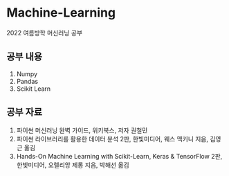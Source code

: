 # Machine-Learning
2022 여름방학 머신러닝 공부

## 공부 내용
1. Numpy
2. Pandas
3. Scikit Learn

## 공부 자료
1. 파이썬 머신러닝 완벽 가이드, 위키북스, 저자 권철민
2. 파이썬 라이브러리를 활용한 데이터 분석 2판, 한빛미디어, 웨스 맥키니 지음, 김영근 옮김
3. Hands-On Machine Learning with Scikit-Learn, Keras & TensorFlow 2판, 한빛미디어, 오렐리앙 제롱 지음, 박해선 옮김
